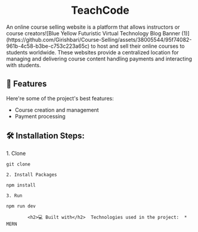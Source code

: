 <h1 align="center" id="title">TeachCode</h1>



<p id="description">An online course selling website is a platform that allows instructors or course creators![Blue Yellow Futuristic Virtual Technology Blog Banner (1)](https://github.com/Girishbari/Course-Selling/assets/38005544/95f74082-961b-4c58-b3be-c753c223a65c)
 to host and sell their online courses to students worldwide. These websites provide a centralized location for managing and delivering course content handling payments and interacting with students.</p>

  
  
<h2>🧐 Features</h2>

Here're some of the project's best features:

*   Course creation and management
*   Payment processing

<h2>🛠️ Installation Steps:</h2>

<p>1. Clone</p>

```
git clone 
```

<p><code>2. Install Packages</code></p>

```
npm install
```

<p><code>3. Run</code></p>

```
npm run dev
```

`         <h2>💻 Built with</h2>  Technologies used in the project:  *   MERN     `
